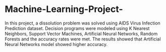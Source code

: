 # Machine-Learning-Project-
In this project, a dissolution problem was solved using AIDS Virus Infection Prediction dataset. Decision programs were modeled using K Nearest Neighbors, Support Vector Machines, Artificial Neural Networks, Random Forests and the accuracy rates were met. The results showed that Artificial Neural Networks model showed higher accuracy.
